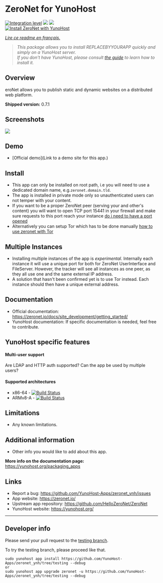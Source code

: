 # ZeroNet for YunoHost
[![Integration level](https://dash.yunohost.org/integration/zeronet.svg)](https://dash.yunohost.org/appci/app/zeronet) ![](https://ci-apps.yunohost.org/ci/badges/zeronet.status.svg) ![](https://ci-apps.yunohost.org/ci/badges/zeronet.maintain.svg)  
[![Install ZeroNet with YunoHost](https://install-app.yunohost.org/install-with-yunohost.png)](https://install-app.yunohost.org/?app=zeronet)

*[Lire ce readme en français.](./README_fr.md)*

> *This package allows you to install REPLACEBYYOURAPP quickly and simply on a YunoHost server.  
If you don't have YunoHost, please consult [the guide](https://yunohost.org/#/install) to learn how to install it.*

## Overview
eroNet allows you to publish static and dynamic websites on a distributed web platform.

**Shipped version:** 0.7.1

## Screenshots

![](https://camo.githubusercontent.com/4629a7d44a828f5bb20cedd90522ae62f0947b35/68747470733a2f2f692e696d6775722e636f6d2f4836304f4148592e706e67)

## Demo

* [Official demo](Link to a demo site for this app.)

## Install
- This app can only be installed on root path, i.e you will need to use a dedicated domain name, e.g.`zeronet.domain.tld`.
- The app is installed in private mode only so unauthenticated users can not temper with your content.
- If you want to be a proper ZeroNet peer (serving your and other's content) you will want to open TCP port 15441 in your firewall and make sure requests to this port reach your instance [do i need to have a port opened](https://zeronet.readthedocs.io/en/latest/faq/#do-i-need-to-have-a-port-opened)
- Alternatively you can setup Tor which has to be done manually [how to use zeronet with Tor](https://zeronet.readthedocs.io/en/latest/faq/#how-to-use-zeronet-with-tor)

## Multiple Instances
- Installing multiple instances of the app is *experimental*. Internally each instance it will use a unique port for both for ZeroNet UserInterface and FileServer. However, the tracker will see all instances as one peer, as they all use one and the same external IP address.
- A solution that hasn't been confirmed yet is to use Tor instead. Each instance should then have a unique external address.

## Documentation

 * Official documentation: https://zeronet.io/docs/site_development/getting_started/
 * YunoHost documentation: If specific documentation is needed, feel free to contribute.

## YunoHost specific features

#### Multi-user support

Are LDAP and HTTP auth supported?
Can the app be used by multiple users?

#### Supported architectures

* x86-64 - [![Build Status](https://ci-apps.yunohost.org/ci/logs/REPLACEBYYOURAPP%20%28Apps%29.svg)](https://ci-apps.yunohost.org/ci/apps/REPLACEBYYOURAPP/)
* ARMv8-A - [![Build Status](https://ci-apps-arm.yunohost.org/ci/logs/REPLACEBYYOURAPP%20%28Apps%29.svg)](https://ci-apps-arm.yunohost.org/ci/apps/REPLACEBYYOURAPP/)

## Limitations

* Any known limitations.

## Additional information

* Other info you would like to add about this app.

**More info on the documentation page:**  
https://yunohost.org/packaging_apps


## Links

 * Report a bug: https://github.com/YunoHost-Apps/zeronet_ynh/issues
 * App website: https://zeronet.io/
 * Upstream app repository: https://github.com/HelloZeroNet/ZeroNet
 * YunoHost website: https://yunohost.org/

---

## Developer info

Please send your pull request to the [testing branch](https://github.com/YunoHost-Apps/zeronet_ynh/tree/testing).

To try the testing branch, please proceed like that.
```
sudo yunohost app install https://github.com/YunoHost-Apps/zeronet_ynh/tree/testing --debug
or
sudo yunohost app upgrade zeronet -u https://github.com/YunoHost-Apps/zeronet_ynh/tree/testing --debug
```
